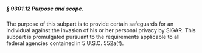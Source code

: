 ##### § 9301.12 Purpose and scope. #####

The purpose of this subpart is to provide certain safeguards for an individual against the invasion of his or her personal privacy by SIGAR. This subpart is promulgated pursuant to the requirements applicable to all federal agencies contained in 5 U.S.C. 552a(f).